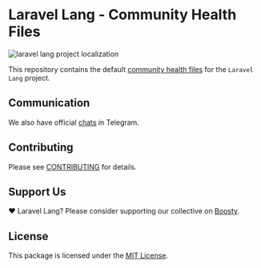 # Laravel Lang - Community Health Files 

![laravel lang project localization](https://preview.dragon-code.pro/laravel-lang/project-localization.svg?brand=laravel&mode=dark)

This repository contains the default [community health files](https://help.github.com/en/github/building-a-strong-community/creating-a-default-community-health-file) for the `Laravel Lang` project.

## Communication

We also have official [chats](https://t.me/addlist/l0XGtvEIBiljMTMy) in Telegram.

## Contributing

Please see [CONTRIBUTING](https://laravel-lang.com/contributions.html) for details.

## Support Us

❤️ Laravel Lang? Please consider supporting our collective on [Boosty](https://boosty.to/laravel-lang).

## License

This package is licensed under the [MIT License](https://laravel-lang.com/license.html).
